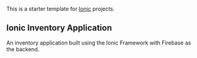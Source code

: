 This is a starter template for [Ionic](http://ionicframework.com/docs/) projects.

## Ionic Inventory Application

An inventory application built using the Ionic Framework with Firebase as the backend.
